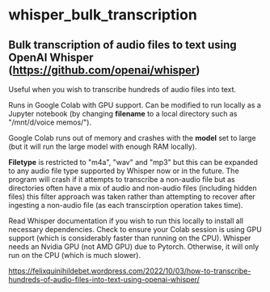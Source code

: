 # whisper_bulk_transcription
## Bulk transcription of audio files to text using OpenAI Whisper (https://github.com/openai/whisper)

Useful when you wish to transcribe hundreds of audio files into text.

Runs in Google Colab with GPU support. Can be modified to run locally as a Jupyter notebook (by changing **filename** to a local directory such as "/mnt/d/voice memos/"). 

Google Colab runs out of memory and crashes with the **model** set to large (but it will run the large model with enough RAM locally).

**Filetype** is restricted to "m4a", "wav" and "mp3" but this can be expanded to any audio file type supported by Whisper now or in the future. The program will crash if it attempts to transcribe a non-audio file but as directories often have a mix of audio and non-audio files (including hidden files) this filter approach was taken rather than attempting to recover after ingesting a non-audio file (as each transcirption operation takes time).

Read Whisper documentation if you wish to run this locally to install all necessary dependencies. Check to ensure your Colab session is using GPU support (which is considerably faster than running on the CPU). Whisper needs an Nvidia GPU (not AMD GPU) due to Pytorch. Otherwise, it will only run on the CPU (which is much slower).

https://felixquinihildebet.wordpress.com/2022/10/03/how-to-transcribe-hundreds-of-audio-files-into-text-using-openai-whisper/
